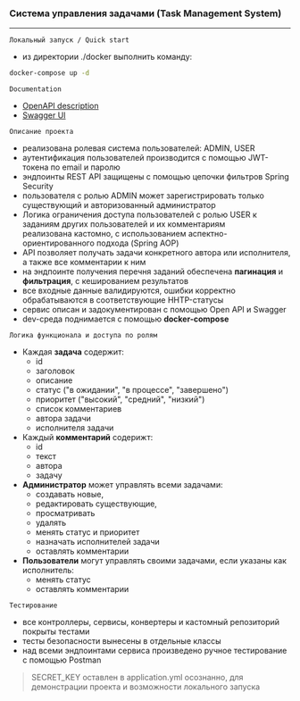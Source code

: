 ### Система управления задачами (Task Management System)

---

`Локальный запуск / Quick start`
- из директории ./docker выполнить команду:
```bash
docker-compose up -d
```

`Documentation`
* [OpenAPI description](http://localhost:8080/api/v1/api-docs)
* [Swagger UI](http://localhost:8080/api/v1/swagger-ui)

`Описание проекта`
- реализована ролевая система пользователей: ADMIN, USER
- аутентификация пользователей производится с помощью JWT-токена по email и паролю
- эндпоинты REST API защищены с помощью цепочки фильтров Spring Security
- пользователя с ролью ADMIN может зарегистрировать только существующий и авторизованный администратор
- Логика ограничения доступа пользователей с ролью USER к заданиям других пользователей и их комментариям   
реализована кастомно, с использованием аспектно-ориентированного подхода (Spring AOP)
- API позволяет получать задачи конкретного автора или исполнителя, а также все комментарии к ним
- на эндпоинте получения перечня заданий обеспечена **пагинация** и **фильтрация**, с кешированием результатов
- все входные данные валидируются, ошибки корректно обрабатываются в соответствующие HHTP-статусы
- сервис описан и задокументирован с помощью Open API и Swagger
- dev-среда поднимается с помощью **docker-compose**

`Логика функционала и доступа по ролям`
- Каждая **задача** содержит: 
  - id
  - заголовок
  - описание
  - статус ("в ожидании", "в процессе", "завершено") 
  - приоритет ("высокий", "средний", "низкий") 
  - список комментариев
  - автора задачи 
  - исполнителя задачи
- Каждый **комментарий** содерижт:
  - id
  - текст
  - автора
  - задачу
- **Администратор** может управлять всеми задачами: 
  - создавать новые, 
  - редактировать существующие, 
  - просматривать 
  - удалять
  - менять статус и приоритет
  - назначать исполнителей задачи
  - оставлять комментарии
- **Пользователи** могут управлять своими задачами, если указаны как исполнитель: 
  - менять статус
  - оставлять комментарии

`Тестирование`
* все контроллеры, сервисы, конвертеры и кастомный репозиторий покрыты тестами
* тесты безопасности вынесены в отдельные классы
* над всеми эндпоинтами сервиса произведено ручное тестирование с помощью Postman

> SECRET_KEY оставлен в application.yml осознанно, для демонстрации проекта и возможности локального запуска
